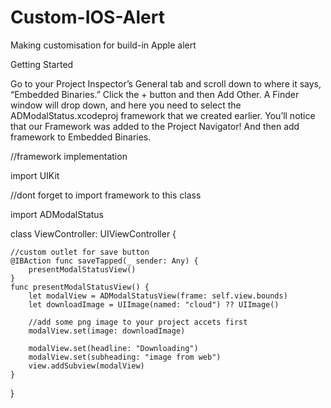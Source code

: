 # Custom-IOS-Alert
Making customisation for build-in Apple alert 

Getting Started

Go to your Project Inspector’s General tab and scroll down to where it says, “Embedded Binaries.” Click the + button and then Add Other. A Finder window will drop down, and here you need to select the ADModalStatus.xcodeproj framework that we created earlier. You’ll notice that our Framework was added to the Project Navigator!
And then add framework to Embedded Binaries.

//framework implementation 

import UIKit

//dont forget to import framework to this class


import ADModalStatus

class ViewController: UIViewController {
  
    //custom outlet for save button
    @IBAction func saveTapped(_ sender: Any) {
        presentModalStatusView()
    }
    func presentModalStatusView() {    
        let modalView = ADModalStatusView(frame: self.view.bounds)
        let downloadImage = UIImage(named: "cloud") ?? UIImage()
        
        //add some png image to your project accets first
        modalView.set(image: downloadImage)
        
        modalView.set(headline: "Downloading")
        modalView.set(subheading: "image from web")
        view.addSubview(modalView)
    }
}

